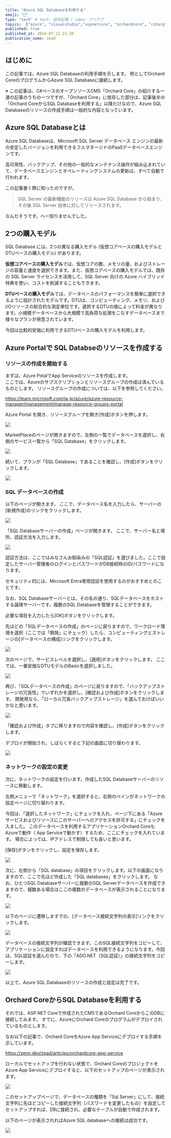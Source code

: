 ```yaml
---
title: "Azure SQL Databaseを利用する"
emoji: "🍋"
type: "tech" # tech: 技術記事 / idea: アイデア
topics:  ["azure", "visualstudio","aspnetcore", "orchardcore", "csharp"]
published: true
published_at: 2024-07-11 21:20
publication_name: zead
---
```


## はじめに

この記事では、Azure SQL Databaseの利用手順を示します。
例としてOrchard CoreのプログラムからAzure SQL Databaseに接続します。

※ この記事は、C#ベースのオープンソースCMS「Orchard Core」の紹介する一連の記事のうちの一つですが、「Orchard Core」に依存した部分は、記事後半の「Orchard CoreからSQL Databaseを利用する」以降だけなので、Azure SQL Databaseのリソースの作成手順は一般的な内容となっています。

## Azure SQL Databaseとは

Azure SQL Databaseは、Microsoft SQL Server データベース エンジンの最新の安定したバージョンを利用できるフルマネージドのPaaSデータベースエンジンです。

高可用性、バックアップ、その他の一般的なメンテナンス操作が組み込まれていて、データベースエンジンとオペレーティングシステムの更新は、すべて自動で行われます。

この記事書く際に知ったのですが、

> SQL Server の最新機能のリリースは Azure SQL Database から始まり、その後 SQL Server 自体に対してリリースされます。 

なんだそうです。へー知りませんでした。

## 2つの購入モデル

SQL Database には、2つの異なる購入モデル (仮想コアベースの購入モデルと DTUベースの購入モデル) があります。

**仮想コアベースの購入モデル**では、仮想コアの数、メモリの量、およびストレージの容量と速度を選択できます。また、仮想コアベースの購入モデルでは、既存の SQL Server ライセンスを活用して、SQL Server 向けの Azure ハイブリッド特典を使い、コストを削減することもできます。


**DTUベースの購入モデル**では、データベースのパフォーマンスを簡単に選択できるように設計されたモデルです。DTUは、コンピューティング、メモリ、およびI/Oリソースの総合的な測定単位です。選択するDTUの値によって料金が異なります。小規模データベースから大規模で高負荷な処理をこなすデータベースまで様々なプランが用意されています。

今回は比較的安価に利用できるDTUベースの購入モデルを利用します。


## Azure Portalで SQL Databseのリソースを作成する

### リソースの作成を開始する

まずは、Azure PotalでApp Serviceのリソースを作成します。  
ここでは、Azureのサブスクリプションとリソースグループの作成は済んでいるものとします。
リソースグループの作成については、以下を参照してください。

https://learn.microsoft.com/ja-jp/azure/azure-resource-manager/management/manage-resource-groups-portal


Azure Portal を開き、リソースグループを開き[作成]ボタンを押します。

![](https://storage.googleapis.com/zenn-user-upload/92812223a3a2-20240612.png)

MarketPlaceのページが開きますので、左側の一覧でデータベースを選択し、右側のサービス一覧から「SQL Database」をクリックします。

![](https://storage.googleapis.com/zenn-user-upload/53d2cd56f951-20240624.png)

続いて、プランが「SQL Database」であることを確認し、[作成]ボタンをクリックします。

![](https://storage.googleapis.com/zenn-user-upload/4b5f5c76dc7b-20240624.png)


### SQL データベースの作成

以下のページが開きます。
ここで、データベース名を入力したら、サーバーの[新規作成]のリンクをクリックします。

![](https://storage.googleapis.com/zenn-user-upload/913c5d8737e3-20240624.png)


「SQL Databaseサーバーの作成」ページが開きます。
ここで、サーバー名と場所、認証方法を入力します。

![](https://storage.googleapis.com/zenn-user-upload/fe07f85ecd82-20240624.png)

認証方法は、ここではみなさんお馴染みの「SQL認証」を選びました。ここで設定したサーバー管理者のログインとパスワードがDB接続時のID/パスワードになります。

セキュリティ的には、Microsoft Entra専用認証を使用するのがおすすめとのことです。

なお、SQL Databaseサーバーとは、その名の通り、SQLデータベースをホストする論理サーバーです。複数のSQL Databaseを管理することができます。

必要な項目を入力したら[OK]ボタンをクリックします。

先ほどの「SQLデータベースの作成」のページに戻りますので、ワークロード環境を選択（ここでは「開発」にチェック）したら、コンピューティングとストレージの[データベースの構成]リンクをクリックします。

![](https://storage.googleapis.com/zenn-user-upload/3fba6a201dff-20240624.png)


次のページで、サービスレベルを選択し、[適用]ボタンをクリックします。
ここでは、一番安価なDTUモデルのBasicを選択しました。

![](https://storage.googleapis.com/zenn-user-upload/28fdfcc29928-20240624.png)

再び、「SQLデータベースの作成」のページに戻りますので、「バックアップストレージの冗長性」でいずれかを選択し、[確認および作成]ボタンをクリックします。
開発用なら、「ローカル冗長バックアップストレージ」を選んでおけばいいかなと思います。

![](https://storage.googleapis.com/zenn-user-upload/349671da9c11-20240624.png)


「確認および作成」タブに移りますので内容を確認し、[作成]ボタンをクリックします。

デプロイが開始され、しばらくすると下記の画面に切り替わります。

![](https://storage.googleapis.com/zenn-user-upload/46fe318c7cb0-20240624.png)

### ネットワークの設定の変更

次に、ネットワークの設定を行います。作成したSQL Databaseサーバーのリソースに移動します。

左側メニューで「ネットワーク」を選択すると、右側のペインがネットワークの設定ページに切り替わります。

今回は、「選択したネットワーク」にチェックを入れ、ページ下にある「Azureサービスおよびリソースにこのサーバーへのアクセスを許可する」にチェックを入ました。
このデータベースを利用するアプリケーションOrchard CoreもAzureで動作（ App Serviceで動かす）するため、ここにチェックを入れています。
場合によっては、IPアドレスで制限しても良いと思います。

[保存]ボタンをクリックし、設定を保存します。


![](https://storage.googleapis.com/zenn-user-upload/e14c17a87efe-20240624.png)

次に、左側から「SQL database」の項目をクリックします。以下の画面になりますので、ここで先ほど作成した「SQL databases」をクリックします。
なお、ひとつSQL Databaseサーバーに複数のSQL Serverデータベースを作成できますので、複数ある場合はここの複数のデータベースが表示されることになります。

![](https://storage.googleapis.com/zenn-user-upload/6e0f0c9f93af-20240624.png)

以下のページに遷移しますでの、[データベース接続文字列の表示]リンクをクリックします。

![](https://storage.googleapis.com/zenn-user-upload/e6930801a3ec-20240624.png)

データベースの接続文字列が確認できます。このSQL接続文字列をコピーして、アプリケーションに設定すればデータベースを利用できるようになります。今回は、SQL認証を選んだので、下の「ADO.NET（SQL認証）」の接続文字列をコピーします。

![](https://storage.googleapis.com/zenn-user-upload/f6d3cee4f07f-20240624.png)

以上で、Azure SQL Databaseのリソースの作成と設定は完了です。

## Orchard CoreからSQL Databaseを利用する

それでは、ASP.NET Coreで作成されたCMSであるOrchard CoreからこのDBに接続してみます。
すでに、AzureにOrchard Coreのプログラムがデプロイされているものとします。

なお以下の記事で、Orchard CoreをAzure App Serviceにデプロイする手順を示しています。

https://zenn.dev/zead/articles/orchardcore-app-service

ローカルでセットアップを行わない状態で、Orchard CoreのプロジェクトをAzure App Serviceにデプロイすると、以下のセットアップのページが表示されます。

![](https://storage.googleapis.com/zenn-user-upload/f573a96b1dbc-20240624.png)

このセットアップページで、データベースの種類を「Sql Server」にして、接続文字列に先ほどコピーした接続文字列（パスワードを変更したもの）を設定してセットアップすれば、DBに接続され、必要なテーブルが自動で作成されます。

以下のページが表示されればAzure SQL databaseへの接続は成功です。

![](https://storage.googleapis.com/zenn-user-upload/a54a72e42f51-20240624.png)








